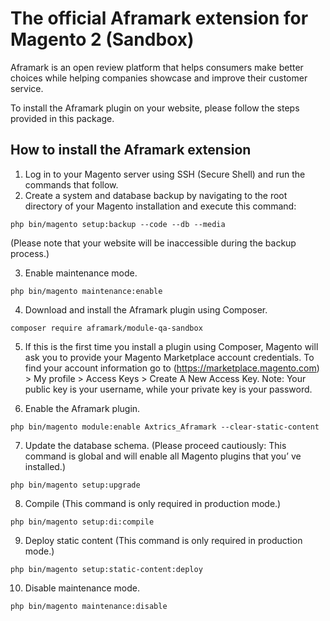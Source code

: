 # The official Aframark extension for Magento 2 (Sandbox)

Aframark is an open review platform that helps consumers make better choices while helping companies showcase and improve their customer service.

To install the Aframark plugin on your website, please follow the steps provided in this package.

## How to install the Aframark extension
1. Log in to your Magento server using SSH (Secure Shell) and run the commands that follow.
2. Create a system and database backup by navigating to the root directory of your Magento installation and execute this command:
```
php bin/magento setup:backup --code --db --media
```
(Please note that your website will be inaccessible during the backup process.)

3. Enable maintenance mode.
```
php bin/magento maintenance:enable
```

4. Download and install the Aframark plugin using Composer.
```
composer require aframark/module-qa-sandbox
```

5. If this is the first time you install a plugin using Composer, Magento will ask you to provide your Magento Marketplace account credentials. To find your account information go to (https://marketplace.magento.com) > My profile > Access Keys > Create A New Access Key. Note: Your public key is your username, while your private key is your password. 

6. Enable the Aframark plugin.
```
php bin/magento module:enable Axtrics_Aframark --clear-static-content
```

7. Update the database schema. (Please proceed cautiously: This command is global and will enable all Magento plugins that you’ ve installed.)
```
php bin/magento setup:upgrade
```

8. Compile (This command is only required in production mode.)
```
php bin/magento setup:di:compile
```

9. Deploy static content (This command is only required in production mode.)
```
php bin/magento setup:static-content:deploy
```

10. Disable maintenance mode.
```
php bin/magento maintenance:disable
```

